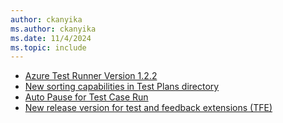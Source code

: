 ```yaml
---
author: ckanyika
ms.author: ckanyika
ms.date: 11/4/2024
ms.topic: include
---
```

 
- [Azure Test Runner Version 1.2.2](#new-release-azure-test-runner-public-122)
- [New sorting capabilities in Test Plans directory](#new-sorting-capabilities-in-test-plans-directory) 
- [Auto Pause for Test Case Run](#auto-pause-for-test-case-run)
- [New release version for test and feedback extensions (TFE)](#new-release-version-for-test-and-feedback-extensions-tfe)